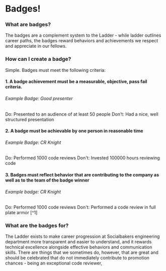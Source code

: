 # Badges!

### What are badges?
The badges are a complement system to the Ladder - while ladder outlines career paths, the badges reward behaviors and achievements we respect and appreciate in our fellows.

### How can I create a badge?
Simple. Badges must meet the following criteria:
#### 1. A badge achievement must be a measurable, objective, pass fail criteria.
###### Example Badge: *Good presenter*
Do: Presented to an audience of at least 50 people
Don't: Had a nice, well structured presentation

#### 2. A badge must be achievable by one person in reasonable time
###### Example Badge: *CR Knight*
Do: Performed 1000 code reviews
Don't: Invested 100000 hours reviewing code

#### 3. Badges must reflect behavior that are contributing to the company as well as to the team of the badge winner
###### Example badge: *CR Knight*
Do: Performed 1000 code reviews
Don't: Performed a code review in full plate armor [^1]


### What are the badges for?
The Ladder exists to make career progression at Socialbakers engineering department more transparent and easier to understand, and it rewards technical excellence alongside effective behaviors and communication skills.
There are things that we sometimes do, however, that are great and should be celebrated that do not immediately contribute to promotion chances - being an exceptional code reviewer,
